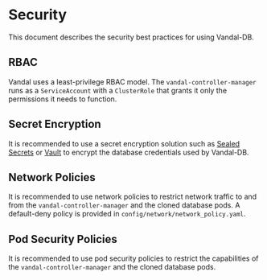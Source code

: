 # Security

This document describes the security best practices for using Vandal-DB.

## RBAC

Vandal uses a least-privilege RBAC model. The `vandal-controller-manager` runs as a `ServiceAccount` with a `ClusterRole` that grants it only the permissions it needs to function.

## Secret Encryption

It is recommended to use a secret encryption solution such as [Sealed Secrets](https://github.com/bitnami-labs/sealed-secrets) or [Vault](https://www.vaultproject.io/) to encrypt the database credentials used by Vandal-DB.

## Network Policies

It is recommended to use network policies to restrict network traffic to and from the `vandal-controller-manager` and the cloned database pods. A default-deny policy is provided in `config/network/network_policy.yaml`.

## Pod Security Policies

It is recommended to use pod security policies to restrict the capabilities of the `vandal-controller-manager` and the cloned database pods.
